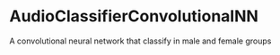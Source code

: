 # AudioClassifierConvolutionalNN
A convolutional neural network that classify in male and female groups
